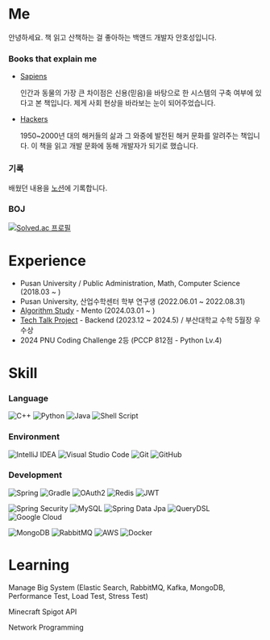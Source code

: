 # Me
안녕하세요. 책 읽고 산책하는 걸 좋아하는 백앤드 개발자 안호성입니다.

### Books that explain me

- [Sapiens](https://m.yes24.com/Goods/Detail/23030284) 

  인간과 동물의 가장 큰 차이점은 신용(믿음)을 바탕으로 한 시스템의 구축 여부에 있다고 본 책입니다. 제게 사회 현상을 바라보는 눈이 되어주었습니다.

- [Hackers](https://m.yes24.com/Goods/Detail/72302803) 

  1950~2000년 대의 해커들의 삶과 그 와중에 발전된 해커 문화를 알려주는 책입니다. 이 책을 읽고 개발 문화에 동해 개발자가 되기로 했습니다.

### 기록
배웠던 내용을 [노션](https://hosung-note.notion.site/b99100125faa47908134239b7461e2ca?pvs=4)에 기록합니다.


### BOJ

[![Solved.ac 프로필](http://mazassumnida.wtf/api/v2/generate_badge?boj=an3735297)](https://solved.ac/an3735297)



# Experience

- Pusan University / Public Administration, Math, Computer Science (2018.03 ~ )
- Pusan University, 산업수학센터 학부 연구생 (2022.06.01 ~ 2022.08.31)
- [Algorithm Study](https://github.com/Algorithm-study-busan) - Mento (2024.03.01 ~ )
- [Tech Talk Project](https://github.com/Tech-Talk-Project) - Backend (2023.12 ~ 2024.5) / 부산대학교 수학 5월장 우수상
- 2024 PNU Coding Challenge 2등 (PCCP 812점 - Python Lv.4)

# Skill

### Language 
![C++](https://img.shields.io/badge/c++-%2300599C.svg?style=for-the-badge&logo=c%2B%2B&logoColor=white)
![Python](https://img.shields.io/badge/python-3670A0?style=for-the-badge&logo=python&logoColor=ffdd54)
![Java](https://img.shields.io/badge/java-%23ED8B00.svg?style=for-the-badge&logo=openjdk&logoColor=white)
![Shell Script](https://img.shields.io/badge/shell_script-%23121011.svg?style=for-the-badge&logo=gnu-bash&logoColor=white)

### Environment
![IntelliJ IDEA](https://img.shields.io/badge/IntelliJIDEA-000000.svg?style=for-the-badge&logo=intellij-idea&logoColor=white)
![Visual Studio Code](https://img.shields.io/badge/Visual%20Studio%20Code-0078d7.svg?style=for-the-badge&logo=visual-studio-code&logoColor=white)
![Git](https://img.shields.io/badge/git-%23F05033.svg?style=for-the-badge&logo=git&logoColor=white)
![GitHub](https://img.shields.io/badge/github-%23121011.svg?style=for-the-badge&logo=github&logoColor=white)

### Development
![Spring](https://img.shields.io/badge/spring-%236DB33F.svg?style=for-the-badge&logo=spring&logoColor=white)
![Gradle](https://img.shields.io/badge/Gradle-02303A.svg?style=for-the-badge&logo=Gradle&logoColor=white)
![OAuth2](https://img.shields.io/badge/OAuth2-%230047B3.svg?style=for-the-badge&logo=OAuth2&logoColor=white)
![Redis](https://img.shields.io/badge/redis-%23DD0031.svg?style=for-the-badge&logo=redis&logoColor=white)
![JWT](https://img.shields.io/badge/JWT-black?style=for-the-badge&logo=JSON%20web%20tokens)

![Spring Security](https://img.shields.io/badge/Spring_Security-%236DB33F.svg?style=for-the-badge&logo=spring&logoColor=white)
![MySQL](https://img.shields.io/badge/mysql-4479A1.svg?style=for-the-badge&logo=mysql&logoColor=white)
![Spring Data Jpa](https://img.shields.io/badge/Spring_Data_Jpa-%236DB33F.svg?style=for-the-badge&logo=spring&logoColor=white)
![QueryDSL](https://img.shields.io/badge/QueryDSL-%230047B3.svg?style=for-the-badge&logo=QueryDSL&logoColor=white)
![Google Cloud](https://img.shields.io/badge/GoogleCloud-%234285F4.svg?style=for-the-badge&logo=google-cloud&logoColor=white)

![MongoDB](https://img.shields.io/badge/MongoDB-%234ea94b.svg?style=for-the-badge&logo=mongodb&logoColor=white)
![RabbitMQ](https://img.shields.io/badge/Rabbitmq-FF6600?style=for-the-badge&logo=rabbitmq&logoColor=white)
![AWS](https://img.shields.io/badge/AWS-%23FF9900.svg?style=for-the-badge&logo=amazon-aws&logoColor=white)
![Docker](https://img.shields.io/badge/docker-%230db7ed.svg?style=for-the-badge&logo=docker&logoColor=white)

# Learning

Manage Big System (Elastic Search, RabbitMQ, Kafka, MongoDB, Performance Test, Load Test, Stress Test) 

Minecraft Spigot API

Network Programming
